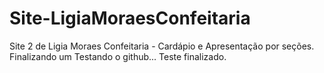# Site-LigiaMoraesConfeitaria
Site 2 de Ligia Moraes Confeitaria - Cardápio e Apresentação por seções.
Finalizando um Testando o github...
Teste finalizado.
